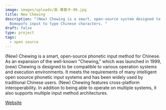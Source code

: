 ```yaml
---
image: images/uploads/英-專案卡-06.jpg
title: New Chewing
description: "(New) Chewing is a smart, open-source system designed to enable
  Bomopofo input to type Chinese characters. "
draft: false
type: project
tags:
  - open source
---
```

(New) Chewing is a smart, open-source phonetic input method for Chinese. As an expansion of the well-known "Chewing," which was launched in 1999, (new) Chewing is designed to be compatible to various operation systems and execution environments. It meets the requirements of many intelligent open soource phonetic input systems and has been widely used by traditional Chinese users. (New) Chewing features cross-platform interoperability. In addition to being able to operate on multiple systems, it also supports multiple input method architectures.

[Website](http://chewing.im/)